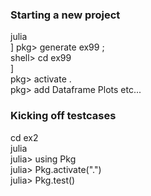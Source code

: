 ### Starting a new project      
julia \
]
pkg> generate ex99
; \
shell> cd ex99 \
] \
pkg> activate . \
pkg> add Dataframe Plots etc... 

### Kicking off testcases

cd ex2 \
julia \
julia> using Pkg \
julia> Pkg.activate(".") \
julia> Pkg.test() 


